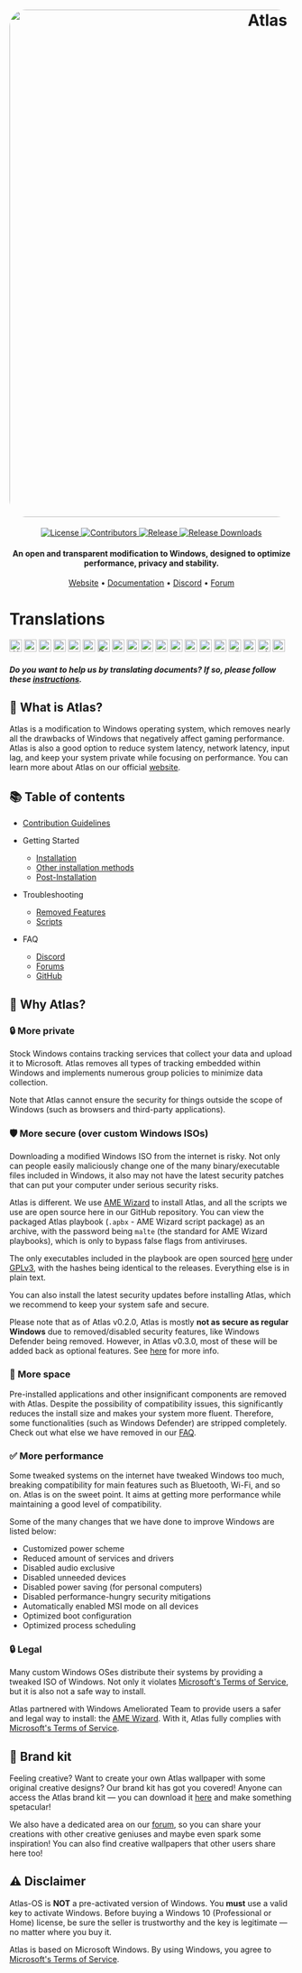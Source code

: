 <h1 align="center">
  <a href="http://atlasos.net"><img src="https://gcore.jsdelivr.net/gh/Atlas-OS/Atlas@main/img/banner.png" alt="Atlas" width="900" style="border-radius: 30px"></a>
</h1>
  <p align="center">
    <a href="https://github.com/Atlas-OS/Atlas/blob/main/LICENSE">
      <img alt="License" src="https://img.shields.io/github/license/atlas-os/atlas?style=for-the-badge&logo=github&color=1A91FF"/>
    </a>
    <a href="https://github.com/Atlas-OS/Atlas/graphs/contributors">
      <img alt="Contributors" src="https://img.shields.io/github/contributors/atlas-os/atlas?style=for-the-badge&color=1A91FF" />
    </a>
    <a href="https://github.com/Atlas-OS/Atlas/releases/latest">
      <img alt="Release" src="https://img.shields.io/github/release/atlas-os/atlas?style=for-the-badge&color=1A91FF" />
    </a>
    <a href="https://github.com/Atlas-OS/Atlas/releases">
      <img alt="Release Downloads" src="https://img.shields.io/github/downloads/Atlas-OS/Atlas/total?style=for-the-badge&logo=github&color=1A91FF" />
    </a>
  </p>
<h4 align="center">An open and transparent modification to Windows, designed to optimize performance, privacy and stability.</h4>

<p align="center">
  <a href="https://atlasos.net">Website</a>
  •
  <a href="https://docs.atlasos.net">Documentation</a>
  •
  <a href="https://discord.atlasos.net" target="_blank">Discord</a>
  •
  <a href="https://forum.atlasos.net">Forum</a>
</p>

# Translations
<kbd>[<img title="العربية" alt="العربية" src="https://gcore.jsdelivr.net/gh/hampusborgos/country-flags@main/svg/sa.svg" width="22">](https://github.com/Atlas-OS/Atlas/blob/main/translations/README_ar_SA.md)</kbd>
<kbd>[<img title="Български" alt="Български" src="https://gcore.jsdelivr.net/gh/hampusborgos/country-flags@main/svg/bg.svg" width="22">](https://github.com/Atlas-OS/Atlas/blob/main/translations/README_bg_BG.md)</kbd>
<kbd>[<img title="Bosanski" alt="Bosanski" src="https://gcore.jsdelivr.net/gh/hampusborgos/country-flags@main/svg/ba.svg" width="22">](https://github.com/Atlas-OS/Atlas/blob/main/translations/README_bs_BA.md)</kbd>
<kbd>[<img title="Deutsch" alt="Deutsch" src="https://gcore.jsdelivr.net/gh/hampusborgos/country-flags@main/svg/de.svg" width="22">](https://github.com/Atlas-OS/Atlas/blob/main/translations/README_de_DE.md)</kbd>
<kbd>[<img title="Español" alt="Español" src="https://gcore.jsdelivr.net/gh/hampusborgos/country-flags@main/svg/es.svg" width="22">](https://github.com/Atlas-OS/Atlas/blob/main/translations/README_es_ES.md)</kbd>
<kbd>[<img title="Française" alt="Française" src="https://gcore.jsdelivr.net/gh/hampusborgos/country-flags@main/svg/fr.svg" width="22">](https://github.com/Atlas-OS/Atlas/blob/main/translations/README_fr_FR.md)</kbd>
<kbd>[<img title="हिंदी" alt="हिंदी" src="https://gcore.jsdelivr.net/gh/hampusborgos/country-flags@main/svg/in.svg" width="22">](https://github.com/Atlas-OS/Atlas/blob/main/translations/README_hi_HI.md)</kbd>
<kbd>[<img title="Hrvatski" alt="Hrvatski" src="https://gcore.jsdelivr.net/gh/hampusborgos/country-flags@main/svg/hr.svg" width="22">](https://github.com/Atlas-OS/Atlas/blob/main/translations/README_hr_HR.md)</kbd>
<kbd>[<img title="Bahasa Indonesia" alt="Bahasa Indonesia" src="https://gcore.jsdelivr.net/gh/hampusborgos/country-flags@main/svg/id.svg" width="22">](https://github.com/Atlas-OS/Atlas/blob/main/translations/README_id_ID.md)</kbd>
<kbd>[<img title="Italiano" alt="Italiano" src="https://gcore.jsdelivr.net/gh/hampusborgos/country-flags@main/svg/it.svg" width="22">](https://github.com/Atlas-OS/Atlas/blob/main/translations/README_it_IT.md)</kbd>
<kbd>[<img title="ᜆᜄᜎᜓᜄ᜔ (Wikang Tagalog)" alt="ᜆᜄᜎᜓᜄ᜔ (Wikang Tagalog)" src="https://gcore.jsdelivr.net/gh/hampusborgos/country-flags@main/svg/ph.svg" width="22">](https://github.com/Atlas-OS/Atlas/blob/main/translations/README_ph_PH.md)</kbd>
<kbd>[<img title="Polski" alt="Polski" src="https://gcore.jsdelivr.net/gh/hampusborgos/country-flags@main/svg/pl.svg" width="22">](https://github.com/Atlas-OS/Atlas/blob/main/translations/README_pl_PL.md)</kbd>
<kbd>[<img title="Português (Brasil)" alt="Português (Brasil)" src="https://gcore.jsdelivr.net/gh/hampusborgos/country-flags@main/svg/br.svg" width="22">](https://github.com/Atlas-OS/Atlas/blob/main/translations/README_pt_BR.md)</kbd>
<kbd>[<img title="Русский" alt="Русский" src="https://gcore.jsdelivr.net/gh/hampusborgos/country-flags@main/svg/ru.svg" width="22">](https://github.com/Atlas-OS/Atlas/blob/main/translations/README_ru_RU.md)</kbd>
<kbd>[<img title="Svenska" alt="Svenska" src="https://gcore.jsdelivr.net/gh/hampusborgos/country-flags@main/svg/se.svg" width="22">](https://github.com/Atlas-OS/Atlas/blob/main/translations/README_sv_SE.md)</kbd>
<kbd>[<img title="Türkçe" alt="Türkçe" src="https://gcore.jsdelivr.net/gh/hampusborgos/country-flags@main/svg/tr.svg" width="22">](https://github.com/Atlas-OS/Atlas/blob/main/translations/README_tr_TR.md)</kbd>
<kbd>[<img title="українська мова" alt="українська мова" src="https://gcore.jsdelivr.net/gh/hampusborgos/country-flags@main/svg/ua.svg" width="22">](https://github.com/Atlas-OS/Atlas/blob/main/translations/README_ua_UA.md)</kbd>
<kbd>[<img title="Tiếng Việt" alt="Tiếng Việt" src="https://gcore.jsdelivr.net/gh/hampusborgos/country-flags@main/svg/vn.svg" width="22">](https://github.com/Atlas-OS/Atlas/blob/main/translations/README_vi_VN.md)</kbd>
<kbd>[<img title="中文" alt="中文" src="https://gcore.jsdelivr.net/gh/hampusborgos/country-flags@main/svg/cn.svg" width="22">](https://github.com/Atlas-OS/Atlas/blob/main/translations/README_zh_CN.md)</kbd>
#### _Do you want to help us by translating documents? If so, please follow these [instructions](https://github.com/Atlas-OS/Atlas/blob/main/translations/README.md)._

## 🤔 **What is Atlas?**

Atlas is a modification to Windows operating system, which removes nearly all the drawbacks of Windows that negatively affect gaming performance.
Atlas is also a good option to reduce system latency, network latency, input lag, and keep your system private while focusing on performance.
You can learn more about Atlas on our official [website](https://atlasos.net).

## 📚 **Table of contents**

- [Contribution Guidelines](https://docs.atlasos.net/contributions)

- Getting Started
  - [Installation](https://docs.atlasos.net/getting-started/installation)
  - [Other installation methods](https://docs.atlasos.net/getting-started/other-installation-methods/no-usb)
  - [Post-Installation](https://docs.atlasos.net/getting-started/post-installation/drivers)

- Troubleshooting
  - [Removed Features](https://docs.atlasos.net/troubleshooting/removed-features)
  - [Scripts](https://docs.atlasos.net/troubleshooting/scripts)

- FAQ
  - [Discord](https://docs.atlasos.net/faq/community/discord)
  - [Forums](https://docs.atlasos.net/faq/community/forums)
  - [GitHub](https://docs.atlasos.net/faq/community/github)

## 👀 **Why Atlas?**

### 🔒 More private
Stock Windows contains tracking services that collect your data and upload it to Microsoft.
Atlas removes all types of tracking embedded within Windows and implements numerous group policies to minimize data collection. 

Note that Atlas cannot ensure the security for things outside the scope of Windows (such as browsers and third-party applications).

### 🛡️ More secure (over custom Windows ISOs)
Downloading a modified Windows ISO from the internet is risky. Not only can people easily maliciously change one of the many binary/executable files included in Windows, it also may not have the latest security patches that can put your computer under serious security risks. 

Atlas is different. We use [AME Wizard](https://ameliorated.io) to install Atlas, and all the scripts we use are open source here in our GitHub repository. You can view the packaged Atlas playbook (`.apbx` - AME Wizard script package) as an archive, with the password being `malte` (the standard for AME Wizard playbooks), which is only to bypass false flags from antiviruses.

The only executables included in the playbook are open sourced [here](https://github.com/Atlas-OS/Atlas-Utilities) under [GPLv3](https://github.com/Atlas-OS/Atlas-Utilities/blob/main/LICENSE), with the hashes being identical to the releases. Everything else is in plain text.

You can also install the latest security updates before installing Atlas, which we recommend to keep your system safe and secure.

Please note that as of Atlas v0.2.0, Atlas is mostly **not as secure as regular Windows** due to removed/disabled security features, like Windows Defender being removed. However, in Atlas v0.3.0, most of these will be added back as optional features. See [here](https://docs.atlasos.net/troubleshooting/removed-features/) for more info.

### 🚀 More space
Pre-installed applications and other insignificant components are removed with Atlas. Despite the possibility of compatibility issues, this significantly reduces the install size and makes your system more fluent. Therefore, some functionalities (such as Windows Defender) are stripped completely.
Check out what else we have removed in our [FAQ](https://docs.atlasos.net/troubleshooting/removed-features).

### ✅ More performance
Some tweaked systems on the internet have tweaked Windows too much, breaking compatibility for main features such as Bluetooth, Wi-Fi, and so on.
Atlas is on the sweet point. It aims at getting more performance while maintaining a good level of compatibility.

Some of the many changes that we have done to improve Windows are listed below:
- Customized power scheme
- Reduced amount of services and drivers
- Disabled audio exclusive
- Disabled unneeded devices
- Disabled power saving (for personal computers)
- Disabled performance-hungry security mitigations
- Automatically enabled MSI mode on all devices
- Optimized boot configuration
- Optimized process scheduling

### 🔒 Legal
Many custom Windows OSes distribute their systems by providing a tweaked ISO of Windows. Not only it violates [Microsoft's Terms of Service](https://www.microsoft.com/en-us/Useterms/Retail/Windows/10/UseTerms_Retail_Windows_10_English.htm), but it is also not a safe way to install.

Atlas partnered with Windows Ameliorated Team to provide users a safer and legal way to install: the [AME Wizard](https://ameliorated.io). With it, Atlas fully complies with [Microsoft's Terms of Service](https://www.microsoft.com/en-us/Useterms/Retail/Windows/10/UseTerms_Retail_Windows_10_English.htm).

## 🎨 Brand kit
Feeling creative? Want to create your own Atlas wallpaper with some original creative designs? Our brand kit has got you covered!
Anyone can access the Atlas brand kit — you can download it [here](https://cdn.jsdelivr.net/gh/Atlas-OS/Atlas@main/img/brand-kit.zip) and make something spetacular!

We also have a dedicated area on our [forum](https://forum.atlasos.net/t/art-showcase), so you can share your creations with other creative geniuses and maybe even spark some inspiration! You can also find creative wallpapers that other users share here too!

## ⚠️ Disclaimer
Atlas-OS is **NOT** a pre-activated version of Windows. You **must** use a valid key to activate Windows. Before buying a Windows 10 (Professional or Home) license, be sure the seller is trustworthy and the key is legitimate — no matter where you buy it.

Atlas is based on Microsoft Windows. By using Windows, you agree to [Microsoft's Terms of Service](https://www.microsoft.com/en-us/Useterms/Retail/Windows/10/UseTerms_Retail_Windows_10_English.htm).

